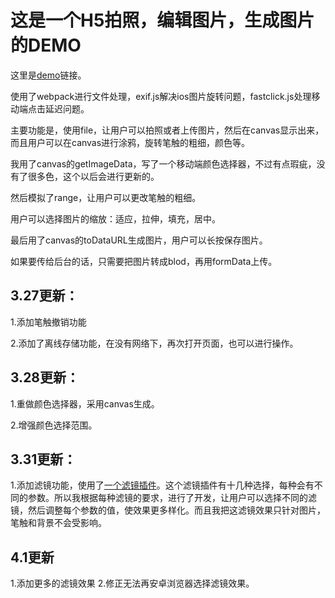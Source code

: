 # 这是一个H5拍照，编辑图片，生成图片的DEMO

这里是[demo](https://yiiouo.github.io/canvas-Image-processing/)链接。

使用了webpack进行文件处理，exif.js解决ios图片旋转问题，fastclick.js处理移动端点击延迟问题。

主要功能是，使用file，让用户可以拍照或者上传图片，然后在canvas显示出来，而且用户可以在canvas进行涂鸦，旋转笔触的粗细，颜色等。

我用了canvas的getImageData，写了一个移动端颜色选择器，不过有点瑕疵，没有了很多色，这个以后会进行更新的。

然后模拟了range，让用户可以更改笔触的粗细。

用户可以选择图片的缩放：适应，拉伸，填充，居中。

最后用了canvas的toDataURL生成图片，用户可以长按保存图片。

如果要传给后台的话，只需要把图片转成blod，再用formData上传。

## 3.27更新：

1.添加笔触撤销功能

2.添加了离线存储功能，在没有网络下，再次打开页面，也可以进行操作。

## 3.28更新：

1.重做颜色选择器，采用canvas生成。

2.增强颜色选择范围。

## 3.31更新：

1.添加滤镜功能，使用了[一个滤镜插件](https://github.com/arahaya/ImageFilters.js)。这个滤镜插件有十几种选择，每种会有不同的参数。所以我根据每种滤镜的要求，进行了开发，让用户可以选择不同的滤镜，然后调整每个参数的值，使效果更多样化。而且我把这滤镜效果只针对图片，笔触和背景不会受影响。

## 4.1更新

1.添加更多的滤镜效果
2.修正无法再安卓浏览器选择滤镜效果。